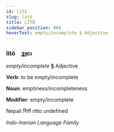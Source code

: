 ```yaml
---
id: litö
slug: litö
title: LİTÖ
sidebar_position: 808
hoverText: empty/incomplete § Adjective
---
```


### litö&emsp;<span kind="abugida">ʓɟcı</span>

*empty/incomplete* **§** Adjective

**Verb**: to be empty/incomplete

**Noun**: emptiness/incompleteness

**Modifier**: empty/incomplete

Nepali रित्तो ritto undefined

*Indo-Iranian Language Family*